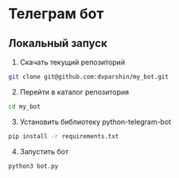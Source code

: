 # Телеграм бот

## Локальный запуск
1) Скачать текущий репозиторий  
```bash
git clone git@github.com:dvparshin/my_bot.git
```
2) Перейти в каталог репозитория  
```bash
cd my_bot
```
3) Установить библиотеку python-telegram-bot  
```bash
pip install -r requirements.txt
```
4) Запустить бот  
```bash
python3 bot.py
```